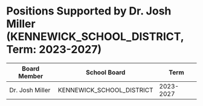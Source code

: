 # Positions Supported by Dr. Josh Miller (KENNEWICK_SCHOOL_DISTRICT, Term: 2023-2027)

| Board Member | School Board | Term |
|--------------|--------------|------|
| Dr. Josh Miller | KENNEWICK_SCHOOL_DISTRICT | 2023-2027 |


